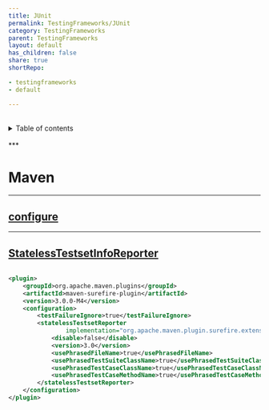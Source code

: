 ```yaml
---
title: JUnit
permalink: TestingFrameworks/JUnit
category: TestingFrameworks
parent: TestingFrameworks
layout: default
has_children: false
share: true
shortRepo:

- testingframeworks
- default

---
```


<br/>    
<details markdown="block">    
<summary>    
Table of contents    
</summary>    
{: .text-delta }    
1. TOC    
{:toc}    
</details>    
<br/>    
***    
<br/>    

# Maven    

---

## [configure](https://maven.apache.org/surefire/maven-surefire-plugin/examples/junit-platform.html)

---

## [StatelessTestsetInfoReporter](https://maven.apache.org/surefire/surefire-extensions-api/apidocs/org/apache/maven/surefire/extensions/StatelessTestsetInfoReporter.html)

```xml    

<plugin>
    <groupId>org.apache.maven.plugins</groupId>
    <artifactId>maven-surefire-plugin</artifactId>
    <version>3.0.0-M4</version>
    <configuration>
        <testFailureIgnore>true</testFailureIgnore>
        <statelessTestsetReporter
                implementation="org.apache.maven.plugin.surefire.extensions.junit5.JUnit5Xml30StatelessReporter">
            <disable>false</disable>
            <version>3.0</version>
            <usePhrasedFileName>true</usePhrasedFileName>
            <usePhrasedTestSuiteClassName>true</usePhrasedTestSuiteClassName>
            <usePhrasedTestCaseClassName>true</usePhrasedTestCaseClassName>
            <usePhrasedTestCaseMethodName>true</usePhrasedTestCaseMethodName>
        </statelessTestsetReporter>
    </configuration>
</plugin>    
```